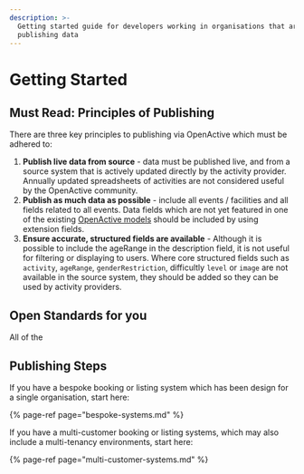 ```yaml
---
description: >-
  Getting started guide for developers working in organisations that are
  publishing data
---
```


# Getting Started

## Must Read: Principles of Publishing

There are three key principles to publishing via OpenActive which must be adhered to:

1. **Publish live data from source** - data must be published live, and from a source system that is actively updated directly by the activity provider. Annually updated spreadsheets of activities are not considered useful by the OpenActive community.
2. **Publish as much data as possible** - include all events / facilities and all fields related to all events. Data fields which are not yet featured in one of the existing [OpenActive models](https://developer.openactive.io/models) should be included by using extension fields.
3. **Ensure accurate, structured fields are available** - Although it is possible to include the ageRange in the description field, it is not useful for filtering or displaying to users. Where core structured fields such as `activity`, `ageRange`, `genderRestriction`, difficultly `level` or `image` are not available in the source system, they should be added so they can be used by activity providers.

## Open Standards for you

All of the 

## Publishing Steps

If you have a bespoke booking or listing system which has been design for a single organisation, start here:

{% page-ref page="bespoke-systems.md" %}

If you have a multi-customer booking or listing systems, which may also include a multi-tenancy environments, start here:

{% page-ref page="multi-customer-systems.md" %}

